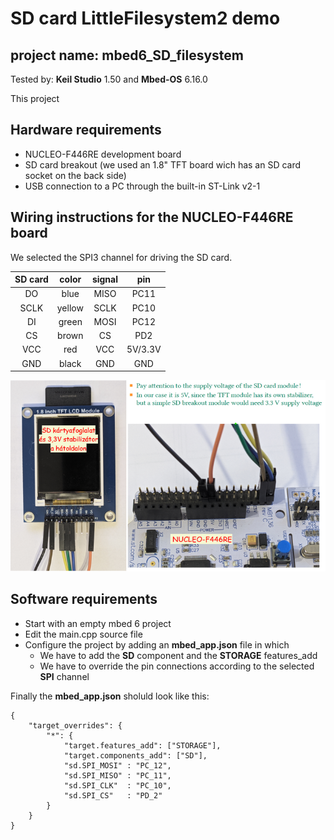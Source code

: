 # SD card LittleFilesystem2 demo
## project name: mbed6_SD_filesystem
Tested by: **Keil Studio** 1.50 and **Mbed-OS** 6.16.0

This project 


## Hardware requirements
* NUCLEO-F446RE development board
* SD card breakout (we used an 1.8" TFT board wich has an SD card socket on the back side)
* USB connection to a PC through the built-in ST-Link v2-1

## Wiring instructions for the NUCLEO-F446RE board

We selected the SPI3 channel for driving the SD card. 

| SD card | color | signal |pin   |
|:-------:|:----: |:-----:|:-------:|
|  DO    | blue   | MISO  | PC11    |
|  SCLK  | yellow | SCLK  | PC10    |
|  DI    | green  | MOSI  | PC12    |
|  CS    | brown  | CS    | PD2     |
|  VCC   | red    | VCC   | 5V/3.3V |
|  GND   | black  | GND   | GND     |



![](./images/SD_wiring.png)


## Software requirements
* Start with an empty mbed 6 project
* Edit the main.cpp source file
* Configure the project by adding an **mbed_app.json** file in which
    * We have to add the **SD** component and the **STORAGE** features_add
    * We have to override the pin connections according to the selected **SPI** channel

Finally the **mbed_app.json** sholuld look like this: 

```
{
    "target_overrides": {
        "*": {
            "target.features_add": ["STORAGE"],
            "target.components_add": ["SD"],            
            "sd.SPI_MOSI" : "PC_12",
            "sd.SPI_MISO" : "PC_11",
            "sd.SPI_CLK"  : "PC_10",
            "sd.SPI_CS"   : "PD_2"
        }
    }
}
```
